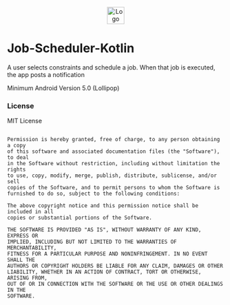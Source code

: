 <p align="center"><img 
	src="https://user-images.githubusercontent.com/25055256/81497128-28dce800-92c5-11ea-90ef-db81e62ed066.png" 
	alt="Logo" width="40px" height="40px" /></p>
  
# Job-Scheduler-Kotlin
A user selects constraints and schedule a job. When that job is executed, the app posts a notification

Minimum Android Version 5.0 (Lollipop)

### License

MIT License

```Copyright (c) 2020 fortie40

Permission is hereby granted, free of charge, to any person obtaining a copy
of this software and associated documentation files (the "Software"), to deal
in the Software without restriction, including without limitation the rights
to use, copy, modify, merge, publish, distribute, sublicense, and/or sell
copies of the Software, and to permit persons to whom the Software is
furnished to do so, subject to the following conditions:

The above copyright notice and this permission notice shall be included in all
copies or substantial portions of the Software.

THE SOFTWARE IS PROVIDED "AS IS", WITHOUT WARRANTY OF ANY KIND, EXPRESS OR
IMPLIED, INCLUDING BUT NOT LIMITED TO THE WARRANTIES OF MERCHANTABILITY,
FITNESS FOR A PARTICULAR PURPOSE AND NONINFRINGEMENT. IN NO EVENT SHALL THE
AUTHORS OR COPYRIGHT HOLDERS BE LIABLE FOR ANY CLAIM, DAMAGES OR OTHER
LIABILITY, WHETHER IN AN ACTION OF CONTRACT, TORT OR OTHERWISE, ARISING FROM,
OUT OF OR IN CONNECTION WITH THE SOFTWARE OR THE USE OR OTHER DEALINGS IN THE
SOFTWARE.

